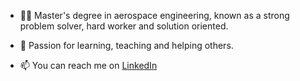 - :woman_student: Master's degree in aerospace engineering, known as a strong problem solver, hard worker and solution oriented.

- 👀 Passion for learning, teaching and helping others.

- 📫 You can reach me on [LinkedIn](https://www.linkedin.com/in/isidora-podda-a2a6701a9)



<!---
SdrPdd/SdrPdd is a ✨ special ✨ repository because its `README.md` (this file) appears on your GitHub profile.
You can click the Preview link to take a look at your changes.
--->
